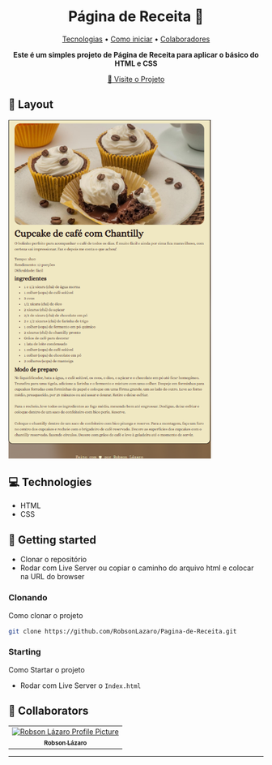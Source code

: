 <h1 align="center" style="font-weight: bold;">Página de Receita 🥘</h1>

<p align="center">
 <a href="#tech">Tecnologias</a> • 
 <a href="#started">Como iniciar</a> • 
  <a href="#colab">Colaboradores</a> 
</p>

<p align="center">
    <b>Este é um simples projeto de Página de Receita para aplicar o básico do HTML e CSS</b>
</p>

<p align="center">
     <a href="robsonlazaro.github.io/Pagina-de-Receita/">📱 Visite o Projeto</a>
</p>

<h2 id="layout">🎨 Layout</h2>

<p align="">
    <img src="./assets/image-2.png" alt="Image Example" width="400px">
</p>

<h2 id="technologies">💻 Technologies</h2>

- HTML
- CSS

<h2 id="started">🚀 Getting started</h2>

- Clonar o repositório
- Rodar com Live Server ou copiar o caminho do arquivo html e colocar na URL do browser 
<h3> Clonando</h3>

Como clonar o projeto

```bash
git clone https://github.com/RobsonLazaro/Pagina-de-Receita.git
```

<h3>Starting</h3>

Como Startar o projeto
- Rodar com Live Server o ```Index.html```


<h2 id="colab">🤝 Collaborators</h2>

<table>
  <tr>
    <td align="center">
      <a href="#">
        <img src="https://avatars.githubusercontent.com/u/97258787?v=4" width="100px;" alt="Robson Lázaro Profile Picture"/><br>
        <sub>
          <b>Robson Lázaro</b>
        </sub>
      </a>
    </td>

  </tr>
</table>
<hr>
